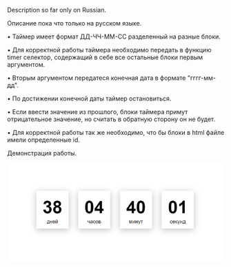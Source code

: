 Description so far only on Russian.

Описание пока что только на русском языке.


• Таймер имеет формат ДД-ЧЧ-ММ-СС разделенный на разные блоки.

• Для корректной работы таймера необходимо передать в функцию timer селектор, содержащий в себе все остальные блоки первым аргументом.

• Вторым аргументом передатеся конечная дата в формате "гггг-мм-дд".

• По достижении конечной даты таймер остановиться.

• Если ввести значение из прошлого, блоки таймера примут отрицательное значение, но считать в обратную сторону он не будет.

• Для корректной работы так же необходимо, что бы блоки в html файле имели определенные id.

Демонстрация работы.

![image](https://github.com/Shevchenko-Stanislav/Timer/blob/main/img%2C%20gif/Timer.gif)
